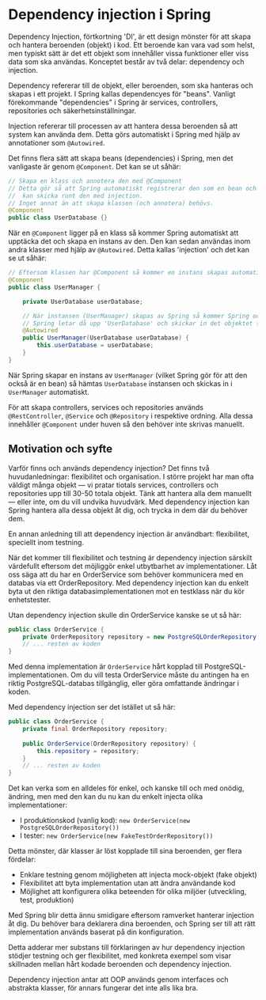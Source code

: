 # Dependency injection i Spring

Dependency Injection, förtkortning 'DI', är ett design mönster för att skapa och hantera beroenden (objekt) i kod. Ett beroende kan vara vad som helst, men typiskt sätt är det ett objekt som innehåller vissa funktioner eller viss data som ska användas. Konceptet består av två delar: dependency och injection.

Dependency refererar till de objekt, eller beroenden, som ska hanteras och skapas i ett projekt. I Spring kallas dependencyes för "beans". Vanligt förekommande "dependencies" i Spring är services, controllers, repositories och säkerhetsinställningar.

Injection refererar till processen av att hantera dessa beroenden så att system kan använda dem. Detta görs automatiskt i Spring med hjälp av annotationer som `@Autowired`.

Det finns flera sätt att skapa beans (dependencies) i Spring, men det vanligaste är genom `@Component`. Det kan se ut såhär:

```java
// Skapa en klass och annotera den med @Component
// Detta gör så att Spring automatiskt registrerar den som en bean och
//  kan skicka runt den med injection.
// Inget annat än att skapa klassen (och annotera) behövs.
@Component
public class UserDatabase {}
```

När en `@Component` ligger på en klass så kommer Spring automatiskt att upptäcka det och skapa en instans av den. Den kan sedan användas inom andra klasser med hjälp av `@Autowired`. Detta kallas 'injection' och det kan se ut såhär:

```java
// Eftersom klassen har @Component så kommer en instans skapas automatiskt.
@Component
public class UserManager {

    private UserDatabase userDatabase;

    // När instansen (UserManager) skapas av Spring så kommer Spring också att märka denna constructor med @Autowired.
    // Spring letar då upp 'UserDatabase' och skickar in det objektet (som också tidigare har skapats av Spring), eftersom den ligger som parameter för constructorn.
    @Autowired
    public UserManager(UserDatabase userDatabase) {
        this.userDatabase = userDatabase;
    }
}
```

När Spring skapar en instans av `UserManager` (vilket Spring gör för att den också är en bean) så hämtas `UserDatabase` instansen och skickas in i `UserManager` automatiskt.

För att skapa controllers, services och repositories används `@RestController`, `@Service` och `@Repository` i respektive ordning. Alla dessa innehåller `@Component` under huven så den behöver inte skrivas manuellt.

## Motivation och syfte

Varför finns och används dependency injection? Det finns två huvudanledningar: flexibilitet och organisation. I större projekt har man ofta väldigt många objekt — vi pratar tiotals services, controllers och repositories upp till 30-50 totala objekt. Tänk att hantera alla dem manuellt — eller inte, om du vill undvika huvudvärk. Med dependency injection kan Spring hantera alla dessa objekt åt dig, och trycka in dem där du behöver dem.

En annan anledning till att dependency injection är användbart: flexibilitet, speciellt inom testning.

När det kommer till flexibilitet och testning är dependency injection särskilt värdefullt eftersom det möjliggör enkel utbytbarhet av implementationer. Låt oss säga att du har en OrderService som behöver kommunicera med en databas via ett OrderRepository. Med dependency injection kan du enkelt byta ut den riktiga databasimplementationen mot en testklass när du kör enhetstester.

Utan dependency injection skulle din OrderService kanske se ut så här:

```java
public class OrderService {
    private OrderRepository repository = new PostgreSQLOrderRepository();
    // ... resten av koden
}
```

Med denna implementation är `OrderService` hårt kopplad till PostgreSQL-implementationen. Om du vill testa OrderService måste du antingen ha en riktig PostgreSQL-databas tillgänglig, eller göra omfattande ändringar i koden.

Med dependency injection ser det istället ut så här:

```java
public class OrderService {
    private final OrderRepository repository;
    
    public OrderService(OrderRepository repository) {
        this.repository = repository;
    }
    // ... resten av koden
}
```

Det kan verka som en alldeles för enkel, och kanske till och med onödig, ändring, men med den kan du nu kan du enkelt injecta olika implementationer:

- I produktionskod (vanlig kod): `new OrderService(new PostgreSQLOrderRepository())`
- I tester: `new OrderService(new FakeTestOrderRepository())`

Detta mönster, där klasser är löst kopplade till sina beroenden, ger flera fördelar:

- Enklare testning genom möjligheten att injecta mock-objekt (fake objekt)
- Flexibilitet att byta implementation utan att ändra användande kod
- Möjlighet att konfigurera olika beteenden för olika miljöer (utveckling, test, produktion)

Med Spring blir detta ännu smidigare eftersom ramverket hanterar injection åt dig. Du behöver bara deklarera dina beroenden, och Spring ser till att rätt implementation används baserat på din konfiguration.

Detta adderar mer substans till förklaringen av hur dependency injection stödjer testning och ger flexibilitet, med konkreta exempel som visar skillnaden mellan hårt kodade beroenden och dependency injection.

Dependency injection antar att OOP används genom interfaces och abstrakta klasser, för annars fungerar det inte alls lika bra.
